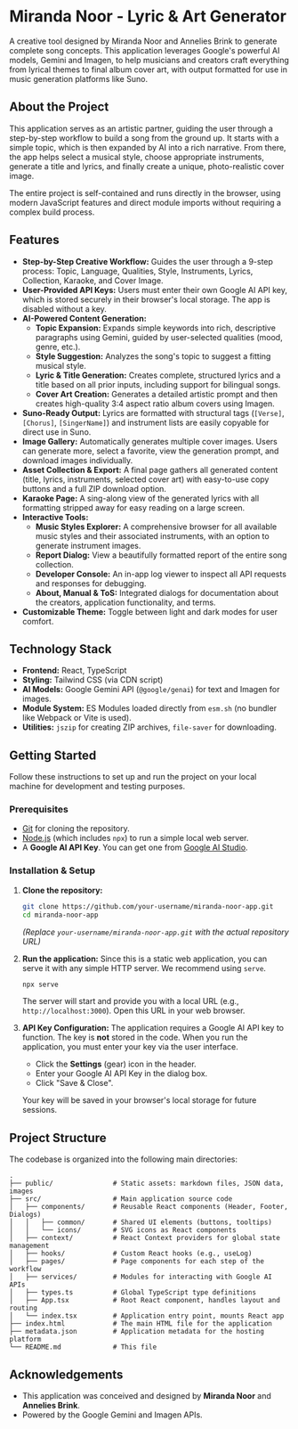 
# Miranda Noor - Lyric & Art Generator

A creative tool designed by Miranda Noor and Annelies Brink to generate complete song concepts. This application leverages Google's powerful AI models, Gemini and Imagen, to help musicians and creators craft everything from lyrical themes to final album cover art, with output formatted for use in music generation platforms like Suno.

## About the Project

This application serves as an artistic partner, guiding the user through a step-by-step workflow to build a song from the ground up. It starts with a simple topic, which is then expanded by AI into a rich narrative. From there, the app helps select a musical style, choose appropriate instruments, generate a title and lyrics, and finally create a unique, photo-realistic cover image.

The entire project is self-contained and runs directly in the browser, using modern JavaScript features and direct module imports without requiring a complex build process.

## Features

- **Step-by-Step Creative Workflow:** Guides the user through a 9-step process: Topic, Language, Qualities, Style, Instruments, Lyrics, Collection, Karaoke, and Cover Image.
- **User-Provided API Keys:** Users must enter their own Google AI API key, which is stored securely in their browser's local storage. The app is disabled without a key.
- **AI-Powered Content Generation:**
  - **Topic Expansion:** Expands simple keywords into rich, descriptive paragraphs using Gemini, guided by user-selected qualities (mood, genre, etc.).
  - **Style Suggestion:** Analyzes the song's topic to suggest a fitting musical style.
  - **Lyric & Title Generation:** Creates complete, structured lyrics and a title based on all prior inputs, including support for bilingual songs.
  - **Cover Art Creation:** Generates a detailed artistic prompt and then creates high-quality 3:4 aspect ratio album covers using Imagen.
- **Suno-Ready Output:** Lyrics are formatted with structural tags (`[Verse]`, `[Chorus]`, `[SingerName]`) and instrument lists are easily copyable for direct use in Suno.
- **Image Gallery:** Automatically generates multiple cover images. Users can generate more, select a favorite, view the generation prompt, and download images individually.
- **Asset Collection & Export:** A final page gathers all generated content (title, lyrics, instruments, selected cover art) with easy-to-use copy buttons and a full ZIP download option.
- **Karaoke Page:** A sing-along view of the generated lyrics with all formatting stripped away for easy reading on a large screen.
- **Interactive Tools:**
  - **Music Styles Explorer:** A comprehensive browser for all available music styles and their associated instruments, with an option to generate instrument images.
  - **Report Dialog:** View a beautifully formatted report of the entire song collection.
  - **Developer Console:** An in-app log viewer to inspect all API requests and responses for debugging.
  - **About, Manual & ToS:** Integrated dialogs for documentation about the creators, application functionality, and terms.
- **Customizable Theme:** Toggle between light and dark modes for user comfort.

## Technology Stack

- **Frontend:** React, TypeScript
- **Styling:** Tailwind CSS (via CDN script)
- **AI Models:** Google Gemini API (`@google/genai`) for text and Imagen for images.
- **Module System:** ES Modules loaded directly from `esm.sh` (no bundler like Webpack or Vite is used).
- **Utilities:** `jszip` for creating ZIP archives, `file-saver` for downloading.

## Getting Started

Follow these instructions to set up and run the project on your local machine for development and testing purposes.

### Prerequisites

- [Git](https://git-scm.com/) for cloning the repository.
- [Node.js](https://nodejs.org/en/) (which includes `npx`) to run a simple local web server.
- A **Google AI API Key**. You can get one from [Google AI Studio](https://aistudio.google.com/app/apikey).

### Installation & Setup

1.  **Clone the repository:**
    ```sh
    git clone https://github.com/your-username/miranda-noor-app.git
    cd miranda-noor-app
    ```
    *(Replace `your-username/miranda-noor-app.git` with the actual repository URL)*

2.  **Run the application:**
    Since this is a static web application, you can serve it with any simple HTTP server. We recommend using `serve`.
    ```sh
    npx serve
    ```
    The server will start and provide you with a local URL (e.g., `http://localhost:3000`). Open this URL in your web browser.

3.  **API Key Configuration:**
    The application requires a Google AI API key to function. The key is **not** stored in the code. When you run the application, you must enter your key via the user interface.

    - Click the **Settings** (gear) icon in the header.
    - Enter your Google AI API Key in the dialog box.
    - Click "Save & Close".

    Your key will be saved in your browser's local storage for future sessions.

## Project Structure

The codebase is organized into the following main directories:

```
.
├── public/               # Static assets: markdown files, JSON data, images
├── src/                  # Main application source code
│   ├── components/       # Reusable React components (Header, Footer, Dialogs)
│   │   ├── common/       # Shared UI elements (buttons, tooltips)
│   │   └── icons/        # SVG icons as React components
│   ├── context/          # React Context providers for global state management
│   ├── hooks/            # Custom React hooks (e.g., useLog)
│   ├── pages/            # Page components for each step of the workflow
│   ├── services/         # Modules for interacting with Google AI APIs
│   ├── types.ts          # Global TypeScript type definitions
│   ├── App.tsx           # Root React component, handles layout and routing
│   └── index.tsx         # Application entry point, mounts React app
├── index.html            # The main HTML file for the application
├── metadata.json         # Application metadata for the hosting platform
└── README.md             # This file
```

## Acknowledgements

- This application was conceived and designed by **Miranda Noor** and **Annelies Brink**.
- Powered by the Google Gemini and Imagen APIs.
